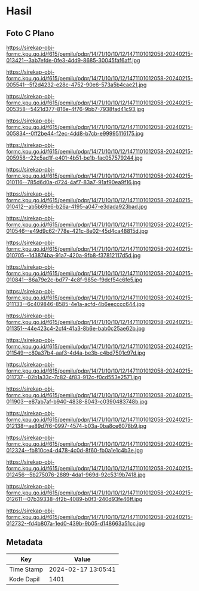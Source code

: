 # Hasil

## Foto C Plano

https://sirekap-obj-formc.kpu.go.id/f615/pemilu/pdpr/14/71/10/10/12/1471101012058-20240215-013421--3ab7efde-0fe3-4dd9-8685-30045faf6aff.jpg

https://sirekap-obj-formc.kpu.go.id/f615/pemilu/pdpr/14/71/10/10/12/1471101012058-20240215-005541--5f2d4232-e28c-4752-90e6-573a5b4cae21.jpg

https://sirekap-obj-formc.kpu.go.id/f615/pemilu/pdpr/14/71/10/10/12/1471101012058-20240215-005358--5421d377-816e-4f76-9bb7-7938fad41c93.jpg

https://sirekap-obj-formc.kpu.go.id/f615/pemilu/pdpr/14/71/10/10/12/1471101012058-20240215-005834--0ff2be44-f2ec-4dd8-b7cb-e99995116175.jpg

https://sirekap-obj-formc.kpu.go.id/f615/pemilu/pdpr/14/71/10/10/12/1471101012058-20240215-005958--22c5ad1f-e401-4b51-be1b-fac057579244.jpg

https://sirekap-obj-formc.kpu.go.id/f615/pemilu/pdpr/14/71/10/10/12/1471101012058-20240215-010116--785d6d0a-d724-4af7-83a7-91af90ea9f16.jpg

https://sirekap-obj-formc.kpu.go.id/f615/pemilu/pdpr/14/71/10/10/12/1471101012058-20240215-010412--ab5b69e6-b26a-4195-a047-e3dada923bad.jpg

https://sirekap-obj-formc.kpu.go.id/f615/pemilu/pdpr/14/71/10/10/12/1471101012058-20240215-010546--e49d9c62-778e-421c-8e02-45d4ca48815d.jpg

https://sirekap-obj-formc.kpu.go.id/f615/pemilu/pdpr/14/71/10/10/12/1471101012058-20240215-010705--1d3874ba-91a7-420a-9fb8-f37812117d5d.jpg

https://sirekap-obj-formc.kpu.go.id/f615/pemilu/pdpr/14/71/10/10/12/1471101012058-20240215-010841--86a79e2c-bd77-4c8f-985e-f9dcf54c6fe5.jpg

https://sirekap-obj-formc.kpu.go.id/f615/pemilu/pdpr/14/71/10/10/12/1471101012058-20240215-011133--6c409846-8585-4e1a-acfd-4b6eecccc644.jpg

https://sirekap-obj-formc.kpu.go.id/f615/pemilu/pdpr/14/71/10/10/12/1471101012058-20240215-011351--44e423c4-2cf4-41a3-8b6e-bab0c25ae62b.jpg

https://sirekap-obj-formc.kpu.go.id/f615/pemilu/pdpr/14/71/10/10/12/1471101012058-20240215-011549--c80a37b4-aaf3-4d4a-be3b-c4bd7501c97d.jpg

https://sirekap-obj-formc.kpu.go.id/f615/pemilu/pdpr/14/71/10/10/12/1471101012058-20240215-011737--02b1a33c-7c82-4f83-912c-f0cd553e2571.jpg

https://sirekap-obj-formc.kpu.go.id/f615/pemilu/pdpr/14/71/10/10/12/1471101012058-20240215-011903--e87ab7af-b940-4838-8043-c0390483748b.jpg

https://sirekap-obj-formc.kpu.go.id/f615/pemilu/pdpr/14/71/10/10/12/1471101012058-20240215-012138--ae89d7f6-0997-4574-b03a-0ba8ce6078b9.jpg

https://sirekap-obj-formc.kpu.go.id/f615/pemilu/pdpr/14/71/10/10/12/1471101012058-20240215-012324--fb810ce4-d478-4c0d-8f60-fb0a1e1c4b3e.jpg

https://sirekap-obj-formc.kpu.go.id/f615/pemilu/pdpr/14/71/10/10/12/1471101012058-20240215-012456--5b275076-2889-4da1-969d-92c5319b7418.jpg

https://sirekap-obj-formc.kpu.go.id/f615/pemilu/pdpr/14/71/10/10/12/1471101012058-20240215-012611--07b39338-4f2b-4089-b0f3-240d93fe46ff.jpg

https://sirekap-obj-formc.kpu.go.id/f615/pemilu/pdpr/14/71/10/10/12/1471101012058-20240215-012732--fd4b807a-1ed0-439b-9b05-d148663a51cc.jpg


## Metadata

| Key        | Value               |
| ---------- | ------------------- |
| Time Stamp | 2024-02-17 13:05:41 |
| Kode Dapil | 1401                |



